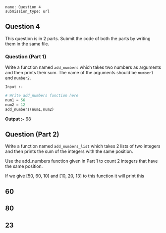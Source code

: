 ```ngMeta
name: Question 4
submission_type: url
```

## Question 4

This question is in 2 parts. Submit the code of both the parts by writing them in the same file.


### Question (Part 1)

Write a function named `add_numbers` which takes two numbers as arguments and then prints their sum. The name of the arguments should be `number1` and `number2`.


`Input :-`

```python 
# Write add_numbers function here
num1 = 56
num2 = 12
add_numbers(num1,num2)
 ```

**Output :-**
68


## Question (Part 2)

Write a function named `add_numbers_list` which takes 2 lists of two integers and then prints the sum of the integers with the same position.

Use the add_numbers function given in Part 1 to count 2 integers that have the same position.

If we give [50, 60, 10] and [10, 20, 13] to this function it will print this


60
---------------
80
---------------
23
---------------
 
